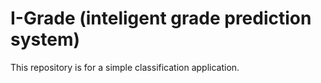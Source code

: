 # I-Grade (inteligent grade prediction system)
This repository is for a simple classification application.
